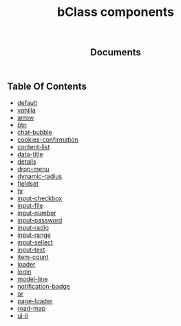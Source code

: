 <p align="center">
  
  <h1 align="center">
    bClass components
    <br/>
    <br/>
  </h3>
    
  <h2 align="center">
    Documents
    <br/>
    <br/>
  </h2>
</p>

## Table Of Contents

- [default](./default.md)
- [vanilla](./vanilla/README.md)
- [arrow](./arrow.md)
- [btn](./btn.md)
- [chat-bubble](./chat-bubble.md)
- [cookies-confirmation](./cookies-confirmation.md)
- [content-list](./content-list.md)
- [data-title](./data-title.md)
- [details](./details.md)
- [drop-menu](./drop-menu.md)
- [dynamic-radius](./dynamic-radius.md)
- [fieldset](./fieldset.md)
- [hr](./hr.md)
- [input-checkbox](./input-checkbox.md)
- [input-file](./input-file.md)
- [input-number](./input-number.md)
- [input-password](./input-password.md)
- [input-radio](./input-radio.md)
- [input-range](./input-range.md)
- [input-sellect](./input-sellect.md)
- [input-text](./input-text.md)
- [item-count](./item-count.md)
- [loader](./loader.md)
- [login](./login.md)
- [model-line](./model-line.md)
- [notification-badge](./notification-badge.md)
- [or](./or.md)
- [page-loader](./page-loader.md)
- [road-map](./road-map.md)
- [ul-li](./ul-li.md)

